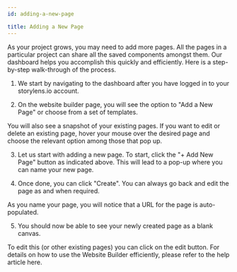 ```yaml
---
id: adding-a-new-page

title: Adding a New Page
---
```

As your project grows, you may need to add more pages. All the pages in a particular project can share all the saved components amongst them. Our dashboard helps you accomplish this quickly and efficiently. Here is a step-by-step walk-through of the process.


1. We start by navigating to the dashboard after you have logged in to your storylens.io account.

2. On the website builder page, you will see the option to "Add a New Page" or choose from a set of templates.

You will also see a snapshot of your existing pages. If you want to edit or delete an existing page, hover your mouse over the desired page and choose the relevant option among those that pop up.

3. Let us start with adding a new page. To start, click the "+ Add New Page" button as indicated above. This will lead to a pop-up where you can name your new page.

4. Once done, you can click "Create". You can always go back and edit the page as and when required.
  
As you name your page, you will notice that a URL for the page is auto-populated.

5. You should now be able to see your newly created page as a blank canvas.

To edit this (or other existing pages) you can click on the edit button. For details on how to use the Website Builder efficiently, please refer to the help article here.